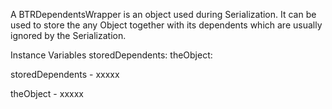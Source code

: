 A BTRDependentsWrapper is an object used during Serialization.
It can be used to store the any Object together with its dependents which are usually ignored by the Serialization.

Instance Variables
	storedDependents:		<Object>
	theObject:		<Object>

storedDependents
	- xxxxx

theObject
	- xxxxx
